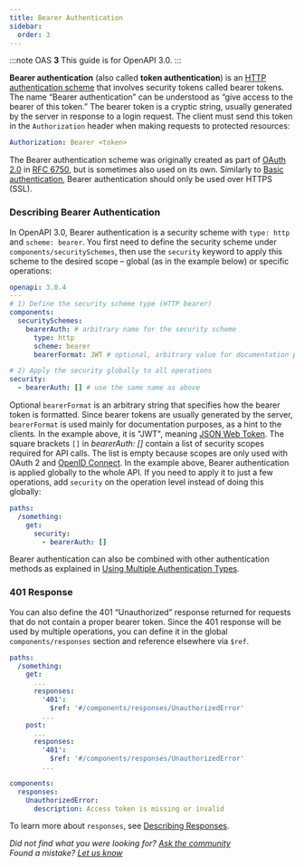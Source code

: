 ```yaml
---
title: Bearer Authentication
sidebar:
  order: 3
---
```


:::note
OAS **3** This guide is for OpenAPI 3.0.
:::

**Bearer authentication** (also called **token authentication**) is an [HTTP authentication scheme](https://developer.mozilla.org/en-US/docs/Web/HTTP/Authentication) that involves security tokens called bearer tokens. The name “Bearer authentication” can be understood as “give access to the bearer of this token.” The bearer token is a cryptic string, usually generated by the server in response to a login request. The client must send this token in the `Authorization` header when making requests to protected resources:

```yaml
Authorization: Bearer <token>
```

The Bearer authentication scheme was originally created as part of [OAuth 2.0](/docs/specification/authentication/oauth2/) in [RFC 6750](https://tools.ietf.org/html/rfc6750), but is sometimes also used on its own. Similarly to [Basic authentication](/docs/specification/authentication/basic-authentication/), Bearer authentication should only be used over HTTPS (SSL).

### Describing Bearer Authentication

In OpenAPI 3.0, Bearer authentication is a security scheme with `type: http` and `scheme: bearer`. You first need to define the security scheme under `components/securitySchemes`, then use the `security` keyword to apply this scheme to the desired scope – global (as in the example below) or specific operations:

```yaml
openapi: 3.0.4
---
# 1) Define the security scheme type (HTTP bearer)
components:
  securitySchemes:
    bearerAuth: # arbitrary name for the security scheme
      type: http
      scheme: bearer
      bearerFormat: JWT # optional, arbitrary value for documentation purposes

# 2) Apply the security globally to all operations
security:
  - bearerAuth: [] # use the same name as above
```

Optional `bearerFormat` is an arbitrary string that specifies how the bearer token is formatted. Since bearer tokens are usually generated by the server, `bearerFormat` is used mainly for documentation purposes, as a hint to the clients. In the example above, it is "JWT", meaning [JSON Web Token](https://jwt.io). The square brackets `[]` in _bearerAuth: \[\]_ contain a list of security scopes required for API calls. The list is empty because scopes are only used with OAuth 2 and [OpenID Connect](/docs/specification/authentication/openid-connect-discovery/). In the example above, Bearer authentication is applied globally to the whole API. If you need to apply it to just a few operations, add `security` on the operation level instead of doing this globally:

```yaml
paths:
  /something:
    get:
      security:
        - bearerAuth: []
```

Bearer authentication can also be combined with other authentication methods as explained in [Using Multiple Authentication Types](/docs/specification/authentication/#multiple).

### 401 Response

You can also define the 401 “Unauthorized” response returned for requests that do not contain a proper bearer token. Since the 401 response will be used by multiple operations, you can define it in the global `components/responses` section and reference elsewhere via `$ref`.

```yaml
paths:
  /something:
    get:
      ...
      responses:
        '401':
          $ref: '#/components/responses/UnauthorizedError'
        ...
    post:
      ...
      responses:
        '401':
          $ref: '#/components/responses/UnauthorizedError'
        ...

components:
  responses:
    UnauthorizedError:
      description: Access token is missing or invalid
```

To learn more about `responses`, see [Describing Responses](/docs/specification/describing-responses/).

_Did not find what you were looking for? [Ask the community](https://community.smartbear.com/t5/Swagger-Open-Source-Tools/bd-p/SwaggerOSTools)  
Found a mistake? [Let us know](https://github.com/swagger-api/swagger.io/issues)_
